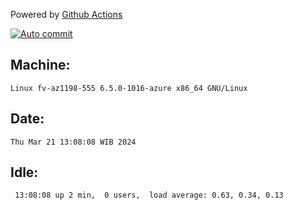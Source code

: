 Powered by [Github Actions](https://github.com/features/actions)

[![Auto commit](https://github.com/hiage/workstation/workflows/Auto%20commit/badge.svg)](https://github.com/hiage/workstation/actions?query=workflow%3A%22Auto+commit%22)

## Machine:
```
Linux fv-az1198-555 6.5.0-1016-azure x86_64 GNU/Linux
```
## Date:
```
Thu Mar 21 13:08:08 WIB 2024
```
## Idle:
```
 13:08:08 up 2 min,  0 users,  load average: 0.63, 0.34, 0.13
```
